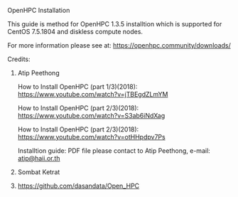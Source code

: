 OpenHPC Installation

This guide is method for OpenHPC 1.3.5 installtion which is supported for CentOS 7.5.1804 and diskless compute nodes.

For more information please see at: https://openhpc.community/downloads/


Credits: 
1. Atip Peethong

   How to Install OpenHPC (part 1/3)(2018): https://www.youtube.com/watch?v=jTBEgdZLmYM

   How to Install OpenHPC (part 2/3)(2018): https://www.youtube.com/watch?v=S3ab6iNdXag

   How to Install OpenHPC (part 2/3)(2018): https://www.youtube.com/watch?v=otHHpdpv7Ps

   Installtion guide: PDF file please contact to Atip Peethong, e-mail: atip@haii.or.th

2. Sombat Ketrat
3. https://github.com/dasandata/Open_HPC
